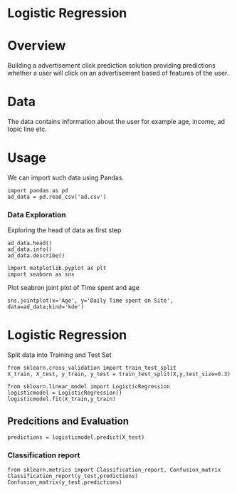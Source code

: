 # Logistic Regression

# Overview

Building a advertisement click prediction solution providing predictions
whether a user will click on an advertisement based of features of the user.

# Data 

The data contains information about the user for example age, income, ad topic line etc.

# Usage

We can import such data using Pandas.

```
import pandas as pd
ad_data = pd.read_csv('ad.csv')
```

### Data Exploration

Exploring the head of data as first step

```
ad_data.head()
ad_data.info()
ad_data.describe()

```

```
import matplotlib.pyplot as plt
import seaborn as sns

```

Plot seabron joint plot of Time spent and age

```
sns.jointplot(x='Age', y='Daily Time spent on Site', data=ad_data;kind='kde')
```

# Logistic Regression

Split data into Training and Test Set

```
from sklearn.cross_validation import train_test_split
X_train, X_test, y_train, y_test = train_test_split(X,y,test_size=0.3)
```

```
from sklearn.linear_model import LogisticRegression
logisticmodel = LogisticRegression()
logisticmodel.fit(X_train,y_train)
```

## Predcitions and Evaluation

```
predictions = logisticmodel.predict(X_test)
```
### Classification report

```
from sklearn.metrics import Classification_report, Confusion_matrix
Classification_report(y_test,predictions)
Confusion_matrix(y_test,predictions)
```



